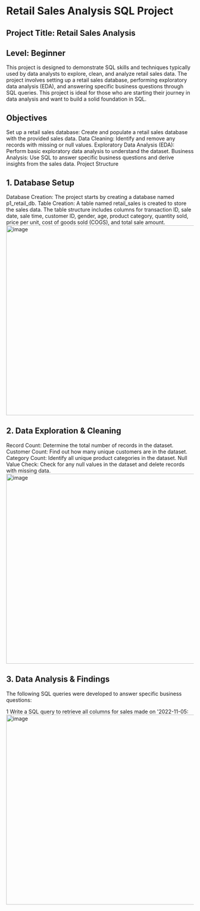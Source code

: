 # Retail Sales Analysis SQL Project

## Project Title: Retail Sales Analysis
## Level: Beginner

This project is designed to demonstrate SQL skills and techniques typically used by data analysts to explore, clean, and analyze retail sales data. The project involves setting up a retail sales database, performing exploratory data analysis (EDA), and answering specific business questions through SQL queries. This project is ideal for those who are starting their journey in data analysis and want to build a solid foundation in SQL.

## Objectives
Set up a retail sales database: Create and populate a retail sales database with the provided sales data.
Data Cleaning: Identify and remove any records with missing or null values.
Exploratory Data Analysis (EDA): Perform basic exploratory data analysis to understand the dataset.
Business Analysis: Use SQL to answer specific business questions and derive insights from the sales data.
Project Structure
## 1. Database Setup
Database Creation: The project starts by creating a database named p1_retail_db.
Table Creation: A table named retail_sales is created to store the sales data. The table structure includes columns for transaction ID, sale date, sale time, customer ID, gender, age, product category, quantity sold, price per unit, cost of goods sold (COGS), and total sale amount.
<img width="960" height="510" alt="image" src="https://github.com/user-attachments/assets/38d43363-c4c1-4ab2-80b2-70de344eb42f" />
## 2. Data Exploration & Cleaning
Record Count: Determine the total number of records in the dataset.
Customer Count: Find out how many unique customers are in the dataset.
Category Count: Identify all unique product categories in the dataset.
Null Value Check: Check for any null values in the dataset and delete records with missing data.
<img width="960" height="510" alt="image" src="https://github.com/user-attachments/assets/2b1d494f-e9e6-46bf-b7b3-9ad18edad696" />
## 3. Data Analysis & Findings
The following SQL queries were developed to answer specific business questions:

1 Write a SQL query to retrieve all columns for sales made on '2022-11-05:
<img width="960" height="510" alt="image" src="https://github.com/user-attachments/assets/4ad4b5a0-7853-490f-a0f4-ce49be3a0ae5" />









